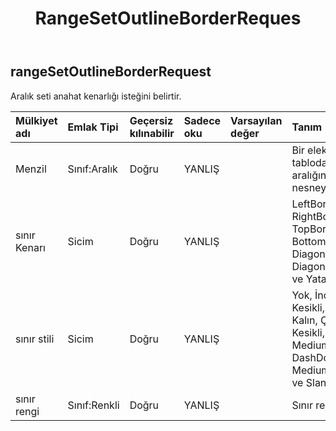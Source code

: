 ﻿---
title: RangeSetOutlineBorderReques
second_title: Aspose.Cells Cloud Documen
type: docs
url: /tr/specification/model/rangesetoutlineborderrequest/
description: "Aspose.Cells Bulut modeli spesifikasyonu: RangeSetOutlineBorderRequest. Açma, oluşturma, düzenleme, bölme, birleştirme, karşılaştırma ve dönüştürme gibi özelliklerle Excel ve diğer elektronik tablo belgelerini zahmetsizce yönetin"
kwords: Excel, Office, Elektronik Tablo, Cloud REST API, RangeSetOutlineBorderRequest
weight: 50
---
## **rangeSetOutlineBorderRequest**

 Aralık seti anahat kenarlığı isteğini belirtir.

| Mülkiyet adı| Emlak Tipi| Geçersiz kılınabilir| Sadece oku| Varsayılan değer| Tanım|
|:- |:- |:- |:- |:- |:- |
| Menzil| Sınıf:Aralık| Doğru| YANLIŞ|| Bir elektronik tablodaki bir hücre aralığını temsil eden nesneyi kapsüller.|
| sınır Kenarı| Sicim| Doğru| YANLIŞ|| LeftBorder, RightBorder, TopBorder, BottomBorder, DiagonalDown, DiagonalUp, Dikey ve Yatay.|
| sınır stili| Sicim| Doğru| YANLIŞ|| Yok, İnce, Orta, Kesikli, Noktalı, Kalın, Çift, Saç, Orta Kesikli, DashDot, MediumDashDot, DashDotDot, MediumDashDotDot ve SlantedDashDot.|
| sınır rengi| Sınıf:Renkli| Doğru| YANLIŞ|| Sınır rengi.|

